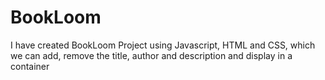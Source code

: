 # BookLoom
I have created BookLoom Project using Javascript, HTML and CSS, which we can  add, remove the title, author and description and display in a container
